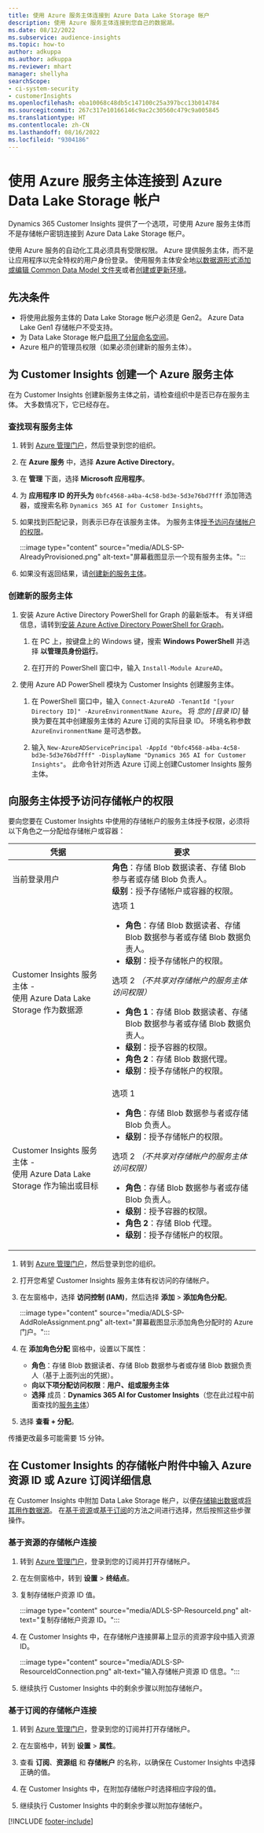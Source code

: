 ```yaml
---
title: 使用 Azure 服务主体连接到 Azure Data Lake Storage 帐户
description: 使用 Azure 服务主体连接到您自己的数据湖。
ms.date: 08/12/2022
ms.subservice: audience-insights
ms.topic: how-to
author: adkuppa
ms.author: adkuppa
ms.reviewer: mhart
manager: shellyha
searchScope:
- ci-system-security
- customerInsights
ms.openlocfilehash: eba10068c48db5c147100c25a397bcc13b014784
ms.sourcegitcommit: 267c317e10166146c9ac2c30560c479c9a005845
ms.translationtype: HT
ms.contentlocale: zh-CN
ms.lasthandoff: 08/16/2022
ms.locfileid: "9304186"
---
```

# <a name="connect-to-an-azure-data-lake-storage-account-by-using-an-azure-service-principal"></a>使用 Azure 服务主体连接到 Azure Data Lake Storage 帐户

Dynamics 365 Customer Insights 提供了一个选项，可使用 Azure 服务主体而不是存储帐户密钥连接到 Azure Data Lake Storage 帐户。

使用 Azure 服务的自动化工具必须具有受限权限。 Azure 提供服务主体，而不是让应用程序以完全特权的用户身份登录。 使用服务主体安全地[以数据源形式添加或编辑 Common Data Model 文件夹](connect-common-data-model.md)或者[创建或更新环境](create-environment.md)。

## <a name="prerequisites"></a>先决条件

- 将使用此服务主体的 Data Lake Storage 帐户必须是 Gen2。 Azure Data Lake Gen1 存储帐户不受支持。
- 为 Data Lake Storage 帐户[启用了分层命名空间](/azure/storage/blobs/data-lake-storage-namespace)。
- Azure 租户的管理员权限（如果必须创建新的服务主体）。

## <a name="create-an-azure-service-principal-for-customer-insights"></a>为 Customer Insights 创建一个 Azure 服务主体

在为 Customer Insights 创建新服务主体之前，请检查组织中是否已存在服务主体。 大多数情况下，它已经存在。

### <a name="look-for-an-existing-service-principal"></a>查找现有服务主体

1. 转到 [Azure 管理门户](https://portal.azure.com)，然后登录到您的组织。

2. 在 **Azure 服务** 中，选择 **Azure Active Directory**。

3. 在 **管理** 下面，选择 **Microsoft 应用程序**。

4. 为 **应用程序 ID 的开头为** `0bfc4568-a4ba-4c58-bd3e-5d3e76bd7fff` 添加筛选器，或搜索名称 `Dynamics 365 AI for Customer Insights`。

5. 如果找到匹配记录，则表示已存在该服务主体。 为服务主体[授予访问存储帐户的权限](#grant-permissions-to-the-service-principal-to-access-the-storage-account)。

   :::image type="content" source="media/ADLS-SP-AlreadyProvisioned.png" alt-text="屏幕截图显示一个现有服务主体。":::

6. 如果没有返回结果，请[创建新的服务主体](#create-a-new-service-principal)。

### <a name="create-a-new-service-principal"></a>创建新的服务主体

1. 安装 Azure Active Directory PowerShell for Graph 的最新版本。 有关详细信息，请转到[安装 Azure Active Directory PowerShell for Graph](/powershell/azure/active-directory/install-adv2)。

   1. 在 PC 上，按键盘上的 Windows 键，搜索 **Windows PowerShell** 并选择 **以管理员身份运行**。

   1. 在打开的 PowerShell 窗口中，输入 `Install-Module AzureAD`。

2. 使用 Azure AD PowerShell 模块为 Customer Insights 创建服务主体。

   1. 在 PowerShell 窗口中，输入 `Connect-AzureAD -TenantId "[your Directory ID]" -AzureEnvironmentName Azure`。 将 *您的 [目录 ID]* 替换为要在其中创建服务主体的 Azure 订阅的实际目录 ID。 环境名称参数 `AzureEnvironmentName` 是可选参数。
  
   1. 输入 `New-AzureADServicePrincipal -AppId "0bfc4568-a4ba-4c58-bd3e-5d3e76bd7fff" -DisplayName "Dynamics 365 AI for Customer Insights"`。 此命令针对所选 Azure 订阅上创建Customer Insights 服务主体。

## <a name="grant-permissions-to-the-service-principal-to-access-the-storage-account"></a>向服务主体授予访问存储帐户的权限

要向您要在 Customer Insights 中使用的存储帐户的服务主体授予权限，必须将以下角色之一分配给存储帐户或容器：

|凭据|要求|
|----------|------------|
|当前登录用户|**角色**：存储 Blob 数据读者、存储 Blob 参与者或存储 Blob 负责人。<br>**级别**：授予存储帐户或容器的权限。</br>|
|Customer Insights 服务主体 -<br>使用 Azure Data Lake Storage 作为数据源</br>|选项 1<ul><li>**角色**：存储 Blob 数据读者、存储 Blob 数据参与者或存储 Blob 数据负责人。</li><li>**级别**：授予存储帐户的权限。</li></ul>选项 2 *（不共享对存储帐户的服务主体访问权限）*<ul><li>**角色 1**：存储 Blob 数据读者、存储 Blob 数据参与者或存储 Blob 数据负责人。</li><li>**级别**：授予容器的权限。</li><li>**角色 2**：存储 Blob 数据代理。</li><li>**级别**：授予存储帐户的权限。</li></ul>|
|Customer Insights 服务主体 - <br>使用 Azure Data Lake Storage 作为输出或目标</br>|选项 1<ul><li>**角色**：存储 Blob 数据参与者或存储 Blob 负责人。</li><li>**级别**：授予存储帐户的权限。</li></ul>选项 2 *（不共享对存储帐户的服务主体访问权限）*<ul><li>**角色**：存储 Blob 数据参与者或存储 Blob 负责人。</li><li>**级别**：授予容器的权限。</li><li>**角色 2**：存储 Blob 代理。</li><li>**级别**：授予存储帐户的权限。</li></ul>|

1. 转到 [Azure 管理门户](https://portal.azure.com)，然后登录到您的组织。

1. 打开您希望 Customer Insights 服务主体有权访问的存储帐户。

1. 在左窗格中，选择 **访问控制 (IAM)**，然后选择 **添加** > **添加角色分配**。

   :::image type="content" source="media/ADLS-SP-AddRoleAssignment.png" alt-text="屏幕截图显示添加角色分配时的 Azure 门户。":::

1. 在 **添加角色分配** 窗格中，设置以下属性：
   - **角色**：存储 Blob 数据读者、存储 Blob 数据参与者或存储 Blob 数据负责人（基于上面列出的凭据）。
   - **向以下项分配访问权限**：**用户、组或服务主体**
   - **选择** 成员：**Dynamics 365 AI for Customer Insights**（您在此过程中前面查找的[服务主体](#create-a-new-service-principal)）

1. 选择 **查看 + 分配**。

传播更改最多可能需要 15 分钟。

## <a name="enter-the-azure-resource-id-or-the-azure-subscription-details-in-the-storage-account-attachment-to-customer-insights"></a>在 Customer Insights 的存储帐户附件中输入 Azure 资源 ID 或 Azure 订阅详细信息

在 Customer Insights 中附加 Data Lake Storage 帐户，以便[存储输出数据](manage-environments.md)或[将其用作数据源](connect-dataverse-managed-lake.md)。 在[基于资源](#resource-based-storage-account-connection)或[基于订阅](#subscription-based-storage-account-connection)的方法之间进行选择，然后按照这些步骤操作。

### <a name="resource-based-storage-account-connection"></a>基于资源的存储帐户连接

1. 转到 [Azure 管理门户](https://portal.azure.com)，登录到您的订阅并打开存储帐户。

1. 在左侧窗格中，转到 **设置** > **终结点**。

1. 复制存储帐户资源 ID 值。

   :::image type="content" source="media/ADLS-SP-ResourceId.png" alt-text="复制存储帐户资源 ID。":::

1. 在 Customer Insights 中，在存储帐户连接屏幕上显示的资源字段中插入资源 ID。

   :::image type="content" source="media/ADLS-SP-ResourceIdConnection.png" alt-text="输入存储帐户资源 ID 信息。":::

1. 继续执行 Customer Insights 中的剩余步骤以附加存储帐户。

### <a name="subscription-based-storage-account-connection"></a>基于订阅的存储帐户连接

1. 转到 [Azure 管理门户](https://portal.azure.com)，登录到您的订阅并打开存储帐户。

1. 在左窗格中，转到 **设置** > **属性**。

1. 查看 **订阅**、**资源组** 和 **存储帐户** 的名称，以确保在 Customer Insights 中选择正确的值。

1. 在 Customer Insights 中，在附加存储帐户时选择相应字段的值。

1. 继续执行 Customer Insights 中的剩余步骤以附加存储帐户。

[!INCLUDE [footer-include](includes/footer-banner.md)]

